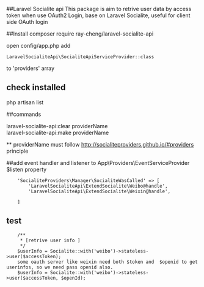 ##Laravel Socialite api
This package is aim to retrive user data by access token when use OAuth2 Login, base on Laravel Socialite, useful for client side OAuth login


##Install
    composer require ray-cheng/laravel-socialite-api

open config/app.php
add 

    LaravelSocialiteApi\SocialiteApiServiceProvider::class

 to 'providers' array
 
 
## check installed

php artisan list

##commands

  laravel-socialite-api:clear  providerName    
  laravel-socialite-api:make   providerName    
   
** providerName must follow http://socialiteproviders.github.io/#providers principle

##add event handler and listener to App\Providers\EventServiceProvider $listen property


        'SocialiteProviders\Manager\SocialiteWasCalled' => [
            'LaravelSocialiteApi\ExtendSocialite\Weibo@handle',
            'LaravelSocialiteApi\ExtendSocialite\Weixin@handle',

        ]

## test
		/**
		 * [retrive user info ]
		 */
        $userInfo = Socialite::with('weibo')->stateless->user($accessToken);
        some oauth server like weixin need both $token and  $openid to get userinfos, so we need pass openid also.
        $userInfo = Socialite::with('weibo')->stateless->user($accessToken, $openId);

